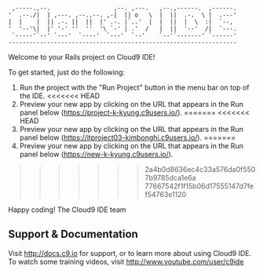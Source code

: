 
     ,-----.,--.                  ,--. ,---.   ,--.,------.  ,------.
    '  .--./|  | ,---. ,--.,--. ,-|  || o   \  |  ||  .-.  \ |  .---'
    |  |    |  || .-. ||  ||  |' .-. |`..'  |  |  ||  |  \  :|  `--, 
    '  '--'\|  |' '-' ''  ''  '\ `-' | .'  /   |  ||  '--'  /|  `---.
     `-----'`--' `---'  `----'  `---'  `--'    `--'`-------' `------'
    ----------------------------------------------------------------- 


Welcome to your Rails project on Cloud9 IDE!

To get started, just do the following:

1. Run the project with the "Run Project" button in the menu bar on top of the IDE.
<<<<<<< HEAD
2. Preview your new app by clicking on the URL that appears in the Run panel below (https://project-k-kyung.c9users.io/).
=======
<<<<<<< HEAD
2. Preview your new app by clicking on the URL that appears in the Run panel below (https://itproject03-kimbonghi.c9users.io/).
=======
2. Preview your new app by clicking on the URL that appears in the Run panel below (https://new-k-kyung.c9users.io/).
>>>>>>> 2a4b0d8636ec4c33a576da0f5507b9785dca1e6a
>>>>>>> 77667542f1f15b06d17555147d7fef54763e1120

Happy coding!
The Cloud9 IDE team


## Support & Documentation

Visit http://docs.c9.io for support, or to learn more about using Cloud9 IDE. 
To watch some training videos, visit http://www.youtube.com/user/c9ide
